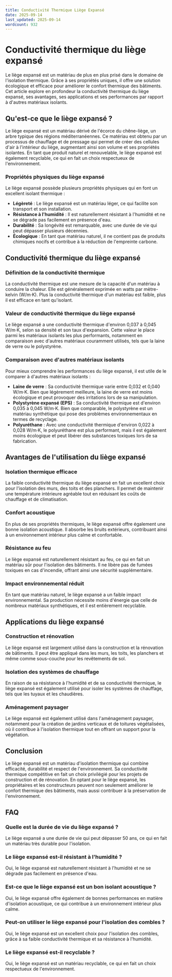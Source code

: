 ```yaml
---
title: Conductivité Thermique Liège Expansé
date: 2025-09-14
last_updated: 2025-09-14
wordcount: 932
---
```


# Conductivité thermique du liège expansé

Le liège expansé est un matériau de plus en plus prisé dans le domaine de l'isolation thermique. Grâce à ses propriétés uniques, il offre une solution écologique et efficace pour améliorer le confort thermique des bâtiments. Cet article explore en profondeur la conductivité thermique du liège expansé, ses avantages, ses applications et ses performances par rapport à d'autres matériaux isolants.

## Qu'est-ce que le liège expansé ?

Le liège expansé est un matériau dérivé de l'écorce du chêne-liège, un arbre typique des régions méditerranéennes. Ce matériau est obtenu par un processus de chauffage et de pressage qui permet de créer des cellules d'air à l'intérieur du liège, augmentant ainsi son volume et ses propriétés isolantes. En tant que produit naturel et renouvelable, le liège expansé est également recyclable, ce qui en fait un choix respectueux de l'environnement.

### Propriétés physiques du liège expansé

Le liège expansé possède plusieurs propriétés physiques qui en font un excellent isolant thermique :

- **Légèreté** : Le liège expansé est un matériau léger, ce qui facilite son transport et son installation.
- **Résistance à l'humidité** : Il est naturellement résistant à l'humidité et ne se dégrade pas facilement en présence d'eau.
- **Durabilité** : Sa longévité est remarquable, avec une durée de vie qui peut dépasser plusieurs décennies.
- **Écologique** : En tant que matériau naturel, il ne contient pas de produits chimiques nocifs et contribue à la réduction de l'empreinte carbone.

## Conductivité thermique du liège expansé

### Définition de la conductivité thermique

La conductivité thermique est une mesure de la capacité d'un matériau à conduire la chaleur. Elle est généralement exprimée en watts par mètre-kelvin (W/m·K). Plus la conductivité thermique d'un matériau est faible, plus il est efficace en tant qu'isolant. 

### Valeur de conductivité thermique du liège expansé

Le liège expansé a une conductivité thermique d'environ 0,037 à 0,045 W/m·K, selon sa densité et son taux d'expansion. Cette valeur le place parmi les matériaux isolants les plus performants, notamment en comparaison avec d'autres matériaux couramment utilisés, tels que la laine de verre ou le polystyrène.

### Comparaison avec d'autres matériaux isolants

Pour mieux comprendre les performances du liège expansé, il est utile de le comparer à d'autres matériaux isolants :

- **Laine de verre** : Sa conductivité thermique varie entre 0,032 et 0,040 W/m·K. Bien que légèrement meilleure, la laine de verre est moins écologique et peut provoquer des irritations lors de sa manipulation.
- **Polystyrène expansé (EPS)** : Sa conductivité thermique est d'environ 0,035 à 0,045 W/m·K. Bien que comparable, le polystyrène est un matériau synthétique qui pose des problèmes environnementaux en termes de recyclage.
- **Polyuréthane** : Avec une conductivité thermique d'environ 0,022 à 0,028 W/m·K, le polyuréthane est plus performant, mais il est également moins écologique et peut libérer des substances toxiques lors de sa fabrication.

## Avantages de l'utilisation du liège expansé

### Isolation thermique efficace

La faible conductivité thermique du liège expansé en fait un excellent choix pour l'isolation des murs, des toits et des planchers. Il permet de maintenir une température intérieure agréable tout en réduisant les coûts de chauffage et de climatisation.

### Confort acoustique

En plus de ses propriétés thermiques, le liège expansé offre également une bonne isolation acoustique. Il absorbe les bruits extérieurs, contribuant ainsi à un environnement intérieur plus calme et confortable.

### Résistance au feu

Le liège expansé est naturellement résistant au feu, ce qui en fait un matériau sûr pour l'isolation des bâtiments. Il ne libère pas de fumées toxiques en cas d'incendie, offrant ainsi une sécurité supplémentaire.

### Impact environnemental réduit

En tant que matériau naturel, le liège expansé a un faible impact environnemental. Sa production nécessite moins d'énergie que celle de nombreux matériaux synthétiques, et il est entièrement recyclable.

## Applications du liège expansé

### Construction et rénovation

Le liège expansé est largement utilisé dans la construction et la rénovation de bâtiments. Il peut être appliqué dans les murs, les toits, les planchers et même comme sous-couche pour les revêtements de sol.

### Isolation des systèmes de chauffage

En raison de sa résistance à l'humidité et de sa conductivité thermique, le liège expansé est également utilisé pour isoler les systèmes de chauffage, tels que les tuyaux et les chaudières.

### Aménagement paysager

Le liège expansé est également utilisé dans l'aménagement paysager, notamment pour la création de jardins verticaux et de toitures végétalisées, où il contribue à l'isolation thermique tout en offrant un support pour la végétation.

## Conclusion

Le liège expansé est un matériau d'isolation thermique qui combine efficacité, durabilité et respect de l'environnement. Sa conductivité thermique compétitive en fait un choix privilégié pour les projets de construction et de rénovation. En optant pour le liège expansé, les propriétaires et les constructeurs peuvent non seulement améliorer le confort thermique des bâtiments, mais aussi contribuer à la préservation de l'environnement.

## FAQ

### Quelle est la durée de vie du liège expansé ?

Le liège expansé a une durée de vie qui peut dépasser 50 ans, ce qui en fait un matériau très durable pour l'isolation.

### Le liège expansé est-il résistant à l'humidité ?

Oui, le liège expansé est naturellement résistant à l'humidité et ne se dégrade pas facilement en présence d'eau.

### Est-ce que le liège expansé est un bon isolant acoustique ?

Oui, le liège expansé offre également de bonnes performances en matière d'isolation acoustique, ce qui contribue à un environnement intérieur plus calme.

### Peut-on utiliser le liège expansé pour l'isolation des combles ?

Oui, le liège expansé est un excellent choix pour l'isolation des combles, grâce à sa faible conductivité thermique et sa résistance à l'humidité.

### Le liège expansé est-il recyclable ?

Oui, le liège expansé est un matériau recyclable, ce qui en fait un choix respectueux de l'environnement.